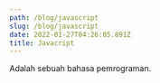```yaml
---
path: /blog/javascript
slug: /blog/javascript
date: 2022-01-27T04:26:05.891Z
title: Javacript
---
```

Adalah sebuah bahasa pemrograman.